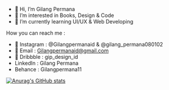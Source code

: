 - 👋 Hi, I’m Gilang Permana
- 👀 I’m interested in Books, Design & Code
- 🌱 I’m currently learning UI/UX & Web Developing

How you can reach me :
- 📸 Instagram : @Gilangpermanaid & @gilang_permana080102 
- 📮 Email : Gilangpermanaid@gmail.com
- 🏀 Dribbble : gip_design_id
- LinkedIn : Gilang Permana
- Behance : Gilangpermana11

[![Anurag's GitHub stats](https://github-readme-stats.vercel.app/api?username=gilangpermana10)](https://github.com/gilangpermana10/github-readme-stats)

